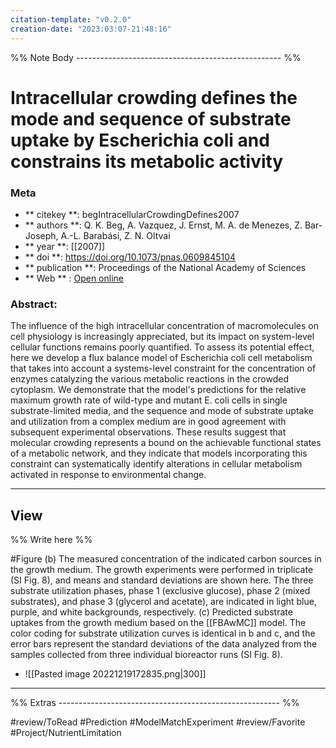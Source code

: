 ```yaml
---
citation-template: "v0.2.0"
creation-date: "2023:03:07-21:48:16"
---
```



%% Note Body --------------------------------------------------- %%
# Intracellular crowding defines the mode and sequence of substrate uptake by Escherichia coli and constrains its metabolic activity

### Meta
- ** citekey **: begIntracellularCrowdingDefines2007
- ** authors **: Q. K. Beg, A. Vazquez, J. Ernst, M. A. de Menezes, Z. Bar-Joseph, A.-L. Barabási, Z. N. Oltvai
- ** year **: [[2007]]
- ** doi **: https://doi.org/10.1073/pnas.0609845104
- ** publication **: Proceedings of the National Academy of Sciences
- ** Web ** : [Open online](https://www.pnas.org/doi/full/10.1073/pnas.0609845104)


### Abstract:
The influence of the high intracellular concentration of macromolecules on cell physiology is increasingly appreciated, but its impact on system-level cellular functions remains poorly quantified. To assess its potential effect, here we develop a flux balance model of Escherichia coli cell metabolism that takes into account a systems-level constraint for the concentration of enzymes catalyzing the various metabolic reactions in the crowded cytoplasm. We demonstrate that the model's predictions for the relative maximum growth rate of wild-type and mutant E. coli cells in single substrate-limited media, and the sequence and mode of substrate uptake and utilization from a complex medium are in good agreement with subsequent experimental observations. These results suggest that molecular crowding represents a bound on the achievable functional states of a metabolic network, and they indicate that models incorporating this constraint can systematically identify alterations in cellular metabolism activated in response to environmental change.

---

## View

%% Write here %%

#Figure (b) The measured concentration of the indicated carbon sources in the growth medium. The growth experiments were performed in triplicate (SI Fig. 8), and means and standard deviations are shown here. The three substrate utilization phases, phase 1 (exclusive glucose), phase 2 (mixed substrates), and phase 3 (glycerol and acetate), are indicated in light blue, purple, and white backgrounds, respectively. (c) Predicted substrate uptakes from the growth medium based on the [[FBAwMC]] model. The color coding for substrate utilization curves is identical in b and c, and the error bars represent the standard deviations of the data analyzed from the samples collected from three individual bioreactor runs (SI Fig. 8).
- ![[Pasted image 20221219172835.png|300]]



___

%% Extras ------------------------------------------------------- %%

#review/ToRead
#Prediction 
#ModelMatchExperiment 
#review/Favorite 
#Project/NutrientLimitation 
